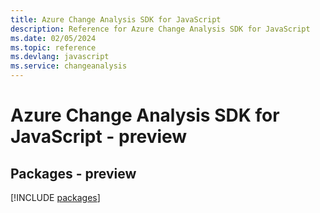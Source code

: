 ```yaml
---
title: Azure Change Analysis SDK for JavaScript
description: Reference for Azure Change Analysis SDK for JavaScript
ms.date: 02/05/2024
ms.topic: reference
ms.devlang: javascript
ms.service: changeanalysis
---
```

# Azure Change Analysis SDK for JavaScript - preview
## Packages - preview
[!INCLUDE [packages](change-analysis-index.md)]